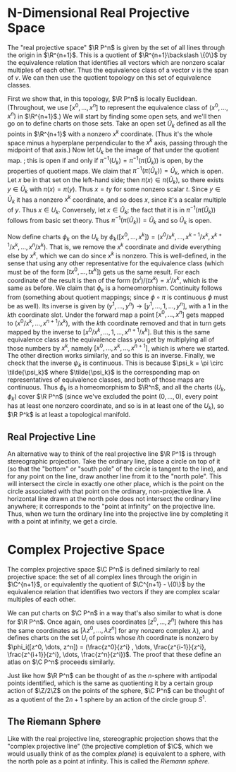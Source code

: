 # N-Dimensional Real Projective Space
The "real projective space" $\R P^n$ is given by the set of all lines through the origin in $\R^{n+1}$. This is a quotient of $\R^{n+1}\backslash \{0\}$ by the equivalence relation that identifies all vectors which are nonzero scalar multiples of each other. Thus the equivalence class of a vector $v$ is the span of $v$. We can then use the quotient topology on this set of equivalence classes. 

First we show that, in this topology, $\R P^n$ is locally Euclidean. (Throughout, we use $[x^0, \dots, x^n]$ to represent the equivalence class of $(x^0, \dots, x^n)$ in $\R^{n+1}$.) We will start by finding some open sets, and we'll then go on to define charts on those sets. Take an open set $\tilde{U}_k$ defined as all the points in $\R^{n+1}$ with a nonzero $x^k$ coordinate. (Thus it's the whole space minus a hyperplane perpendicular to the $x^k$ axis, passing through the midpoint of that axis.) Now let $U_k$ be the image of that under the quotient map. ; this is open if and only if $\pi^{-1}(U_k) = \pi^{-1}(\pi(\tilde{U}_k))$ is open, by the properties of quotient maps. We claim that $\pi^{-1}(\pi(\tilde{U}_k)) = \tilde{U}_k$, which is open. Let $x$ be in that set on the left-hand side; then $\pi(x) \in \pi(\tilde{U}_k)$, so there exists $y \in \tilde{U}_k$ with $\pi(x) = \pi(y)$. Thus $x = ty$ for some nonzero scalar $t$. Since $y \in \tilde{U}_k$ it has a nonzero $x^k$ coordinate, and so does $x$, since it's a scalar multiple of $y$. Thus $x \in U_k$. Conversely, let $x \in \tilde{U}_k$; the fact that it is in $\pi^{-1}(\pi(\tilde{U}_k))$ follows from basic set theory. Thus $\pi^{-1}(\pi(\tilde{U}_k)) = \tilde{U}_k$ and so $\tilde{U}_k$ is open.

Now define charts $\phi_k$ on the $U_k$ by $\phi_k([x^0, \dots, x^k]) = (x^0/x^k, \dots, x^{k-1}/x^k, x^{k+1}/x^k, \dots, x^n/x^k)$. That is, we remove the $x^k$ coordinate and divide everything else by $x^k$, which we can do since $x^k$ is nonzero. This is well-defined, in the sense that using any other representative for the equivalence class (which must be of the form $[tx^0, \dots, tx^k]$) gets us the same result. For each coordinate of the result is then of the form $(tx^i)/(tx^k) = x^i/x^k$, which is the same as before. We claim that $\phi_k$ is a homeomorphism. Continuity follows from (something about quotient mappings; since $\phi \circ \pi$ is continuous $\phi$ must be as well). Its inverse is given by $(y^1, \dots, y^n) \to [y^1, \dots, 1, \dots, y^n]$, with a $1$ in the $k$th coordinate slot. Under the forward map a point $[x^0, \dots, x^n]$ gets mapped to $(x^0/x^k, \dots, x^{n+1}/x^k)$, with the $k$th coordinate removed and that in turn gets mapped by the inverse to $[x^0/x^k, \dots, 1, \dots, x^{n+1}/x^k]$. But this is the same equivalence class as the equivalence class you get by multiplying all of those numbers by $x^k$, namely $[x^0, \dots, x^k, \dots, x^{n+1}]$, which is where we started. The other direction works similarly, and so this is an inverse. Finally, we check that the inverse $\psi_k$ is continuous. This is because $\psi_k = \pi \circ \tilde{\psi_k}$ where $\tilde{\psi_k}$ is the corresponding map on representatives of equivalence classes, and both of those maps are continuous. Thus $\phi_k$ is a homeomorphism to $\R^n$, and all the charts $(U_k, \phi_k)$ cover $\R P^n$ (since we've excluded the point $(0, \dots, 0)$, every point has at least one nonzero coordinate, and so is in at least one of the $U_k$), so $\R P^k$ is at least a topological manifold.
## Real Projective Line
An alternative way to think of the real projective line $\R P^1$ is through stereographic projection. Take the ordinary line, place a circle on top of it (so that the "bottom" or "south pole" of the circle is tangent to the line), and for any point on the line, draw another line from it to the "north pole". This will intersect the circle in exactly one other place, which is the point on the circle associated with that point on the ordinary, non-projective line. A horizontal line drawn at the north pole does not intersect the ordinary line anywhere; it corresponds to the "point at infinity" on the projective line. Thus, when we turn the ordinary line into the projective line by completing it with a point at infinity, we get a circle. 
# Complex Projective Space
The complex projective space $\C P^n$ is defined similarly to real projective space: the set of all complex lines through the origin in $\C^{n+1}$, or equivalently the quotient of $\C^{n+1} - \{0\}$ by the equivalence relation that identifies two vectors if they are complex scalar multiples of each other. 

We can put charts on $\C P^n$ in a way that's also similar to what is done for $\R P^n$. Once again, one uses coordinates $[z^0, \dots, z^n]$ (where this has the same coordinates as $[\lambda z^0 ,\dots, \lambda z^n]$ for any nonzero complex $\lambda$), and defines charts on the set $U_i$ of points whose $i$th coordinate is nonzero by $\phi_i([z^0, \dots, z^n]) = (\frac{z^0}{z^i} , \dots, \frac{z^{i-1}}{z^i}, \frac{z^{i+1}}{z^i}, \dots, \frac{z^n}{z^i})$. The proof that these define an atlas on $\C P^n$ proceeds similarly. 

Just like how $\R P^n$ can be thought of as the $n$-sphere with antipodal points identified, which is the same as quotienting it by a certain group action of $\Z/2\Z$ on the points of the sphere, $\C P^n$ can be thought of as a quotient of the $2n+1$ sphere by an action of the circle group $S^1$. 

## The Riemann Sphere
Like with the real projective line, stereographic projection shows that the "complex projective line" (the projective completion of $\C$, which we would usually think of as the complex *plane*) is equivalent to a sphere, with the north pole as a point at infinity. This is called the *Riemann sphere*. 